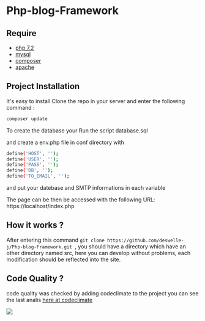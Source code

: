 # Php-blog-Framework

## Require

 * [php 7.2](https://www.php.net/downloads.php#v7.2.27)
 * [mysql](https://dev.mysql.com/downloads/installer/)
 * [composer](https://getcomposer.org/doc/00-intro.md)
 * [apache](http://httpd.apache.org/docs/2.4/fr/install.html)

## Project Installation 

It's easy to install 
Clone the repo in your server and enter the following command :
```bash
composer update
```

To create the database your
Run the script database.sql

and create a env.php file in conf directory with 
```bash
define('HOST', ''); 
define('USER', ''); 
define('PASS', ''); 
define('DB', ''); 
define('TO_EMAIL', '');
```

and put your datebase and SMTP informations in each variable 

The page can be then be accessed with the following URL:
https://localhost/index.php

## How it works ?

After entering this command ```git clone https://github.com/deswelle-j/Php-blog-Framework.git ```, you should have a directory which 
have an other directory named src, here you can develop without problems, each modification should be
reflected into the site.

## Code Quality ?

code quality was checked by adding codeclimate to the project you can see the last analis 
[here at codeclimate](https://codeclimate.com/github/deswelle-j/Php-blog-Framework/issues?category%5B%5D=complexity&category%5B%5D=style&status%5B%5D=&status%5B%5D=open&status%5B%5D=confirmed&engine_name%5B%5D=structure&engine_name%5B%5D=duplication&engine_name%5B%5D=phpcodesniffer&language_name%5B%5D=PHP)

<a href="https://codeclimate.com/github/deswelle-j/Php-blog-Framework/maintainability"><img src="https://api.codeclimate.com/v1/badges/1244ac181c7d2bccb580/maintainability" /></a>
